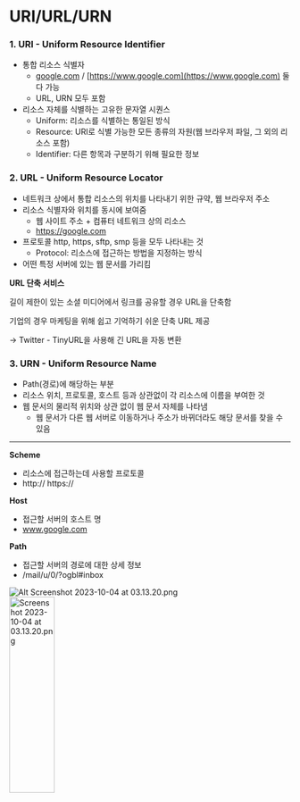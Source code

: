 # URI/URL/URN

### 1. URI - Uniform Resource Identifier

- 통합 리소스 식별자
    - [google.com](http://google.com) / [https://www.google.com](https://www.google.com) 둘 다 가능
    - URL, URN 모두 포함
- 리소스 자체를 식별하는 고유한 문자열 시퀀스
    - Uniform: 리소스를 식별하는 통일된 방식
    - Resource: URI로 식별 가능한 모든 종류의 자원(웹 브라우저 파일, 그 외의 리소스 포함)
    - Identifier: 다른 항목과 구분하기 위해 필요한 정보

### 2. URL - Uniform Resource Locator

- 네트워크 상에서 통합 리소스의 위치를 나타내기 위한 규약, 웹 브라우저 주소
- 리소스 식별자와 위치를 동시에 보여줌
    - 웹 사이트 주소 + 컴퓨터 네트워크 상의 리소스
    - https://google.com
- 프로토콜 http, https, sftp, smp 등을 모두 나타내는 것
    - Protocol: 리소스에 접근하는 방법을 지정하는 방식
- 어떤 특정 서버에 있는 웹 문서를 가리킴

**URL 단축 서비스**

길이 제한이 있는 소셜 미디어에서 링크를 공유할 경우 URL을 단축함

기업의 경우 마케팅을 위해 쉽고 기억하기 쉬운 단축 URL 제공

→ Twitter - TinyURL을 사용해 긴 URL을 자동 변환

### 3. URN - Uniform Resource Name

- Path(경로)에 해당하는 부분
- 리소스 위치, 프로토콜, 호스트 등과 상관없이 각 리소스에 이름을 부여한 것
- 웹 문서의 물리적 위치와 상관 없이 웹 문서 자체를 나타냄
    - 웹 문서가 다른 웹 서버로 이동하거나 주소가 바뀌더라도 해당 문서를 찾을 수 있음

---

**Scheme**

- 리소스에 접근하는데 사용할 프로토콜
- http:// https://

**Host**

- 접근할 서버의 호스트 명
- www.google.com

**Path**

- 접근할 서버의 경로에 대한 상세 정보
- /mail/u/0/?ogbl#inbox

![Alt Screenshot 2023-10-04 at 03.13.20.png](URI%20URL%20URN%207eaa6e03c5ce4717a70dca6650564843/Screenshot_2023-10-04_at_03.13.20.png)
<img src="/path/to/img.png" width="40%" height="30%" title="px(픽셀) 크기 설정" alt="Screenshot 2023-10-04 at 03.13.20.png"></img>
